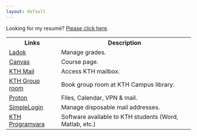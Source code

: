 ```yaml
---
layout: default
---
```


Looking for my resumé? <a href="https://www.linkedin.com/in/simradhusain/" target="_blank">Please click here</a>.

<table>
    <tr>
        <th>Links</th>
        <th>Description</th>
    </tr>
    <tr>
        <td><a href="https://www.student.ladok.se/student/app/studentwebb/" target="_blank">Ladok</a></td>
        <td>Manage grades.</td>
    </tr>
    <tr>
        <td><a href="https://canvas.kth.se/" target="_blank">Canvas</a></td>
        <td>Course page.</td>
    </tr>
    <tr>
        <td><a href="https://webmail.kth.se/" target="_blank">KTH Mail</a></td>
        <td>Access KTH mailbox.</td>
    </tr>
    <tr>
        <td><a href="https://apps.lib.kth.se/mrbsgrupprum/day.php?area=1" target="_blank">KTH Group room</a></td>
        <td>Book group room at KTH Campus library.</td>
    </tr>
    <tr>
        <td><a href="https://account.proton.me/login" target="_blank">Proton</a></td>
        <td>Files, Calendar, VPN &amp; mail.</td>
    </tr>
    <tr>
        <td><a href="https://app.simplelogin.io/auth/login" target="_blank">SimpleLogin</a></td>
        <td>Manage disposable mail addresses.</td>
    </tr>
    <tr>
        <td><a href="https://intra.kth.se/it/programvara-o-system/programvara/installera/download/kth-software-download-1.571781" target="_blank">KTH Programvara</a></td>
        <td>Software available to KTH students (Word, Matlab, etc.)</td>
    </tr>
</table>



